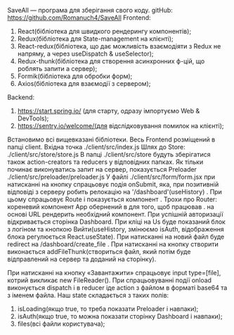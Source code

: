 SaveAll — програма для зберігання свого коду.
gitHub: https://github.com/Romanuch4/SaveAll
Frontend:

1. React(бібліотека для швидкого рендерингу компонентів);
2. Redux(бібліотека для State-management на клієнті);
3. React-redux(бібліотека, що дає можливість взаємодіяти з Redux не напряму, а через useDispatch & useSelector);
4. Redux-thunk(бібліотека для створення асинхронних ф-цій, що роблять запити а сервер);
5. Formik(бібліотека для обробки форм);
6. Axios(бібліотека для взаємодії з сервером);

Backend:

1. https://start.spring.io/ (для старту, одразу імпортуємо Web & DevTools);
2. https://sentry.io/welcome/(для відслідковування помилок на клієнті);

Встановимо всі вищевказані бібліотеки.
Весь Frontend розміщений в папці client. Вхідна точка ./client/src/index.js
Шлях до Store: ./client/src/store/store.js
В папці ./client/src/store будуть зберігатися також action-creators та reducers у відповідних папках.
Як тільки починає виконуватись запит на сервер, показується Preloader ./client/src/preloader/preloader.js
У файлі ./client/src/form/form.jsx при натисканні на кнопку спрацьовує подія onSubmit, яка, при позитивній відповіді з серверу робить релокацію на '/dashboard'(useHistory) . При цьому спрацьовує Route і показується компонент <Dashboard /> . Трохи про Router: кореневий компонент App обернений в <BrowserRouter> для того,
щоб працював <Route>. <Route> на основі URL рендерить необхідний компонент.
При успішній авторизації відкривається сторінка Dashboard.
При кліці на Us буде показаний блок з логіном та кнопкою Вийти(useHistory, змінюємо isAuth, відображення блока регулюється React.useState).
При натисканні на новий файл буде redirect на /dashboard/create_file .
При натисканні на кнопку створити виконається addFileThunk(створиться файл, який потім буде відправлений на сервер та доданий на сторінку).

При натисканні на кнопку «Завантажити» спрацьовує input type=[file], котрий викликає new FileReader(). При спрацьовуванні події onload виконується dispatch і в reducer іде action з файлом в форматі base64 та з іменем файла.
Наш state складається з таких полів:

1. isLoading(якщо true, то треба показати Preloader і навпаки);
2. isAuth(якщо true, то можна показати сторінку Dashboard і навпаки);
3. files(всі файли користувача);
